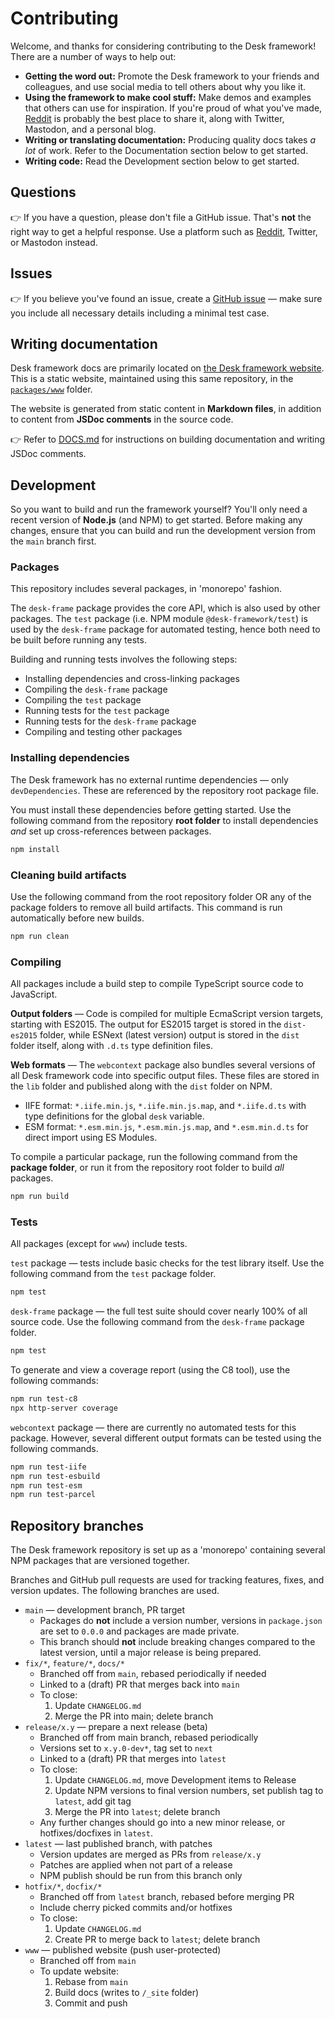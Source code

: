# Contributing

Welcome, and thanks for considering contributing to the Desk framework! There are a number of ways to help out:

- **Getting the word out:** Promote the Desk framework to your friends and colleagues, and use social media to tell others about why you like it.
- **Using the framework to make cool stuff:** Make demos and examples that others can use for inspiration. If you're proud of what you've made, [Reddit](https://www.reddit.com/r/desk_framework/) is probably the best place to share it, along with Twitter, Mastodon, and a personal blog.
- **Writing or translating documentation:** Producing quality docs takes _a lot_ of work. Refer to the Documentation section below to get started.
- **Writing code:** Read the Development section below to get started.

## Questions

👉 If you have a question, please don't file a GitHub issue. That's **not** the right way to get a helpful response. Use a platform such as [Reddit](https://www.reddit.com/r/desk_framework/), Twitter, or Mastodon instead.

## Issues

👉 If you believe you've found an issue, create a [GitHub issue](https://github.com/desk-framework/desk/issues) — make sure you include all necessary details including a minimal test case.

## Writing documentation

Desk framework docs are primarily located on [the Desk framework website](https://desk-framework.com). This is a static website, maintained using this same repository, in the [`packages/www`](./packages/www/) folder.

The website is generated from static content in **Markdown files**, in addition to content from **JSDoc comments** in the source code.

👉 Refer to [DOCS.md](./DOCS.md) for instructions on building documentation and writing JSDoc comments.

## Development

So you want to build and run the framework yourself? You'll only need a recent version of **Node.js** (and NPM) to get started. Before making any changes, ensure that you can build and run the development version from the `main` branch first.

### Packages

This repository includes several packages, in 'monorepo' fashion.

The `desk-frame` package provides the core API, which is also used by other packages. The `test` package (i.e. NPM module `@desk-framework/test`) is used by the `desk-frame` package for automated testing, hence both need to be built before running any tests.

Building and running tests involves the following steps:

- Installing dependencies and cross-linking packages
- Compiling the `desk-frame` package
- Compiling the `test` package
- Running tests for the `test` package
- Running tests for the `desk-frame` package
- Compiling and testing other packages

### Installing dependencies

The Desk framework has no external runtime dependencies — only `devDependencies`. These are referenced by the repository root package file.

You must install these dependencies before getting started. Use the following command from the repository **root folder** to install dependencies _and_ set up cross-references between packages.

```sh
npm install
```

### Cleaning build artifacts

Use the following command from the root repository folder OR any of the package folders to remove all build artifacts. This command is run automatically before new builds.

```sh
npm run clean
```

### Compiling

All packages include a build step to compile TypeScript source code to JavaScript.

**Output folders** — Code is compiled for multiple EcmaScript version targets, starting with ES2015. The output for ES2015 target is stored in the `dist-es2015` folder, while ESNext (latest version) output is stored in the `dist` folder itself, along with `.d.ts` type definition files.

**Web formats** — The `webcontext` package also bundles several versions of all Desk framework code into specific output files. These files are stored in the `lib` folder and published along with the `dist` folder on NPM.

- IIFE format: `*.iife.min.js`, `*.iife.min.js.map`, and `*.iife.d.ts` with type definitions for the global `desk` variable.
- ESM format: `*.esm.min.js`, `*.esm.min.js.map`, and `*.esm.min.d.ts` for direct import using ES Modules.

To compile a particular package, run the following command from the **package folder**, or run it from the repository root folder to build _all_ packages.

```sh
npm run build
```

### Tests

All packages (except for `www`) include tests.

`test` package — tests include basic checks for the test library itself. Use the following command from the `test` package folder.

```sh
npm test
```

`desk-frame` package — the full test suite should cover nearly 100% of all source code. Use the following command from the `desk-frame` package folder.

```sh
npm test
```

To generate and view a coverage report (using the C8 tool), use the following commands:

```sh
npm run test-c8
npx http-server coverage
```

`webcontext` package — there are currently no automated tests for this package. However, several different output formats can be tested using the following commands.

```sh
npm run test-iife
npm run test-esbuild
npm run test-esm
npm run test-parcel
```

## Repository branches

The Desk framework repository is set up as a 'monorepo' containing several NPM packages that are versioned together.

Branches and GitHub pull requests are used for tracking features, fixes, and version updates. The following branches are used.

- `main` — development branch, PR target
  - Packages do **not** include a version number, versions in `package.json` are set to `0.0.0` and packages are made private.
  - This branch should **not** include breaking changes compared to the latest version, until a major release is being prepared.
- `fix/*`, `feature/*`, `docs/*`
  - Branched off from `main`, rebased periodically if needed
  - Linked to a (draft) PR that merges back into `main`
  - To close:
    1. Update `CHANGELOG.md`
    2. Merge the PR into main; delete branch
- `release/x.y` — prepare a next release (beta)
  - Branched off from main branch, rebased periodically
  - Versions set to `x.y.0-dev*`, tag set to `next`
  - Linked to a (draft) PR that merges into `latest`
  - To close:
    1. Update `CHANGELOG.md`, move Development items to Release
    2. Update NPM versions to final version numbers, set publish tag to `latest`, add git tag
    3. Merge the PR into `latest`; delete branch
  - Any further changes should go into a new minor release, or hotfixes/docfixes in `latest`.
- `latest` — last published branch, with patches
  - Version updates are merged as PRs from `release/x.y`
  - Patches are applied when not part of a release
  - NPM publish should be run from this branch only
- `hotfix/*`, `docfix/*`
  - Branched off from `latest` branch, rebased before merging PR
  - Include cherry picked commits and/or hotfixes
  - To close:
    1. Update `CHANGELOG.md`
    2. Create PR to merge back to `latest`; delete branch
- `www` — published website (push user-protected)
  - Branched off from `main`
  - To update website:
    1. Rebase from `main`
    2. Build docs (writes to `/_site` folder)
    3. Commit and push
